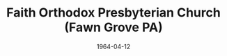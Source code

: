 ---
date: &id001 1964-04-12
end_date: null
location:
  address: 405 North Market Street
  city: Fawn Grove
  state: PA
minister:
- end: 1966-01-01
  name: Henry Fikkert
  start: 1964-01-01
  type: pastor
- end: 1969-01-01
  name: Ronald Shaw
  start: 1966-01-01
  type: pastor
- end: 2015-01-01
  name: Douglas Winward
  start: 1970-01-01
  type: pastor
- end: null
  name: Shane M. Bennett
  start: 2015-01-01
  type: pastor
ministers:
- Henry Fikkert
- Ronald Shaw
- Douglas Winward
- Shane M. Bennett
name: Faith Orthodox Presbyterian Church
names: null
origination_date: *id001
raw_data: "PA  Fawn Grove\nFaith Orthodox Presbyterian Church  (April 12, 1964\u2013\
  \ )\n405 North Market Street\nPastors: Henry Fikkert, 1964\u201366\nRonald Shaw,\
  \ 1966\u201369\nDouglas Winward, 1970\u20132015\nShane M. Bennett, 2015\u2013"
received_from: null
states:
- PA
status:
  active: true
  end_date: null
  reason: null
  received_from: null
  withdrawal_to: null
title: Faith Orthodox Presbyterian Church (Fawn Grove PA)

---
